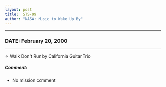 ```yaml
---
layout: post
title:  STS-99
author: "NASA: Music to Wake Up By"
---
```


----
### DATE: February 20, 2000
----
✧ Walk Don't Run by California Guitar Trio

##### Comment:
* No mission comment
